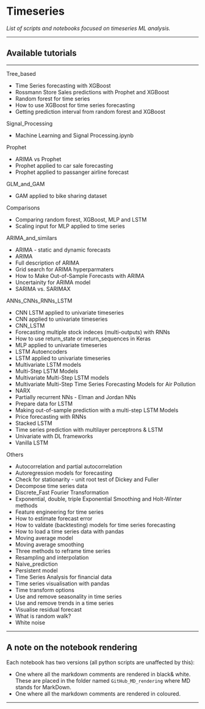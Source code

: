# Timeseries
*List of scripts and notebooks focused on timeseries ML analysis.*
***

## Available tutorials
***
Tree_based
- Time Series forecasting with XGBoost
- Rossmann Store Sales predictions with Prophet and XGBoost
- Random forest for time series
- How to use XGBoost for time series forecasting
- Getting prediction interval from random forest and XGBoost

Signal_Processing
- Machine Learning and Signal Processing.ipynb

Prophet
- ARIMA vs Prophet
- Prophet applied to car sale forecasting
- Prophet applied to passanger airline forecast

GLM_and_GAM
- GAM applied to bike sharing dataset

Comparisons
- Comparing random forest, XGBoost, MLP and LSTM
- Scaling input for MLP applied to time series

ARIMA_and_similars
- ARIMA - static and dynamic forecasts
- ARIMA
- Full description of ARIMA
- Grid search for ARIMA hyperparmaters
- How to Make Out-of-Sample Forecasts with ARIMA
- Uncertainity for ARIMA model
- SARIMA vs. SARIMAX

ANNs_CNNs_RNNs_LSTM
- CNN LSTM applied to univariate timeseries
- CNN applied to univariate timeseries
- CNN_LSTM
- Forecasting multiple stock indeces (multi-outputs) with RNNs
- How to use return_state or return_sequences in Keras
- MLP applied to univariate timeseries
- LSTM Autoencoders
- LSTM applied to univariate timeseries
- Multivariate LSTM models
- Multi-Step LSTM Models
- Multivariate Multi-Step LSTM models
- Multivariate Multi-Step Time Series Forecasting Models for Air Pollution
- NARX
- Partially recurrent NNs - Elman and Jordan NNs
- Prepare data for LSTM
- Making out-of-sample prediction with a multi-step LSTM Models
- Price forecasting with RNNs
- Stacked LSTM
- Time series prediction with multilayer perceptrons & LSTM
- Univariate with DL frameworks
- Vanilla LSTM

Others 
- Autocorrelation and partial autocorrelation
- Autoregression models for forecasting
- Check for stationarity - unit root test of Dickey and Fuller
- Decompose time series data
- Discrete_Fast Fourier Transformation
- Exponential, double, triple Exponential Smoothing and Holt-Winter methods
- Feature engineering for time series
- How to estimate forecast error
- How to valdate (backtesting) models for time series forecasting
- How to load a time series data with pandas
- Moving average model
- Moving average smoothing
- Three methods to reframe time series
- Resampling and interpolation
- Naive_prediction
- Persistent model
- Time Series Analysis for financial data
- Time series visualisation with pandas
- Time transform options
- Use and remove seasonality in time series
- Use and remove trends in a time series
- Visualise residual forecast
- What is random walk?
- White noise
***

## A note on the notebook rendering
Each notebook has two versions (all python scripts are unaffected by this):
- One where all the markdown comments are rendered in black& white. These are placed in the folder named `GitHub_MD_rendering` where MD stands for MarkDown.
- One where all the markdown comments are rendered in coloured.
***
